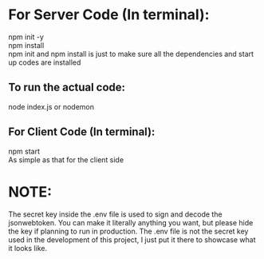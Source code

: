 <h1>For Server Code (In terminal): </h1>
npm init -y </br>
npm install </br>
npm init and npm install is just to make sure all the dependencies and start up codes are installed </br>
<h2>To run the actual code: </h2>
node index.js or nodemon </br>

<h2>For Client Code (In terminal): </h1>
npm start </br>
As simple as that for the client side</br>

<h1>NOTE: </h1>
The secret key inside the .env file is used to sign and decode the jsonwebtoken. You can make it literally anything you want, but please hide the key if planning to run in production. The .env file is not the secret key used in the development of this project, I just put it there to showcase what it looks like.
